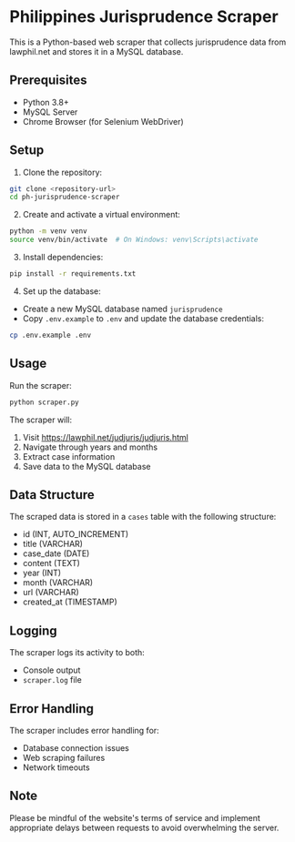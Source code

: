 # Philippines Jurisprudence Scraper

This is a Python-based web scraper that collects jurisprudence data from lawphil.net and stores it in a MySQL database.

## Prerequisites

- Python 3.8+
- MySQL Server
- Chrome Browser (for Selenium WebDriver)

## Setup

1. Clone the repository:
```bash
git clone <repository-url>
cd ph-jurisprudence-scraper
```

2. Create and activate a virtual environment:
```bash
python -m venv venv
source venv/bin/activate  # On Windows: venv\Scripts\activate
```

3. Install dependencies:
```bash
pip install -r requirements.txt
```

4. Set up the database:
- Create a new MySQL database named `jurisprudence`
- Copy `.env.example` to `.env` and update the database credentials:
```bash
cp .env.example .env
```

## Usage

Run the scraper:
```bash
python scraper.py
```

The scraper will:
1. Visit https://lawphil.net/judjuris/judjuris.html
2. Navigate through years and months
3. Extract case information
4. Save data to the MySQL database

## Data Structure

The scraped data is stored in a `cases` table with the following structure:
- id (INT, AUTO_INCREMENT)
- title (VARCHAR)
- case_date (DATE)
- content (TEXT)
- year (INT)
- month (VARCHAR)
- url (VARCHAR)
- created_at (TIMESTAMP)

## Logging

The scraper logs its activity to both:
- Console output
- `scraper.log` file

## Error Handling

The scraper includes error handling for:
- Database connection issues
- Web scraping failures
- Network timeouts

## Note

Please be mindful of the website's terms of service and implement appropriate delays between requests to avoid overwhelming the server. 